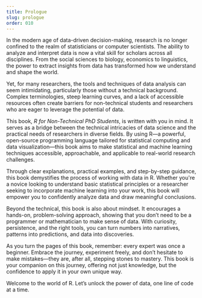 ```yaml
---
title: Prologue
slug: prologue
order: 010
---
```



In the modern age of data-driven decision-making, research is no longer confined to the realm of statisticians or computer scientists. The ability to analyze and interpret data is now a vital skill for scholars across all disciplines. From the social sciences to biology, economics to linguistics, the power to extract insights from data has transformed how we understand and shape the world.

Yet, for many researchers, the tools and techniques of data analysis can seem intimidating, particularly those without a technical background. Complex terminologies, steep learning curves, and a lack of accessible resources often create barriers for non-technical students and researchers who are eager to leverage the potential of data.

This book, *R for Non-Technical PhD Students*, is written with you in mind. It serves as a bridge between the technical intricacies of data science and the practical needs of researchers in diverse fields. By using R—a powerful, open-source programming language tailored for statistical computing and data visualization—this book aims to make statistical and machine learning techniques accessible, approachable, and applicable to real-world research challenges.

Through clear explanations, practical examples, and step-by-step guidance, this book demystifies the process of working with data in R. Whether you're a novice looking to understand basic statistical principles or a researcher seeking to incorporate machine learning into your work, this book will empower you to confidently analyze data and draw meaningful conclusions.

Beyond the technical, this book is also about mindset. It encourages a hands-on, problem-solving approach, showing that you don’t need to be a programmer or mathematician to make sense of data. With curiosity, persistence, and the right tools, you can turn numbers into narratives, patterns into predictions, and data into discoveries.

As you turn the pages of this book, remember: every expert was once a beginner. Embrace the journey, experiment freely, and don’t hesitate to make mistakes—they are, after all, stepping stones to mastery. This book is your companion on this journey, offering not just knowledge, but the confidence to apply it in your own unique way.

Welcome to the world of R. Let’s unlock the power of data, one line of code at a time.